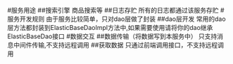 #服务用途
##搜索引擎
  商品搜索等
##日志存贮
  所有的日志都通过该服务存贮
#服务开发规则
由于服务比较简单，只对dao层做了封装
##dao层开发
  常用的dao层方法都封装到ElasticBaseDaoImpl方法中,如果需要使用请将你的dao继承ElasticBaseDao接口
#数据交互
##数据传输（将数据写到本服务中）
  只支持消息中间件传输,不支持远程调用
##获取数据
  只通过前端调用接口，不支持远程调用